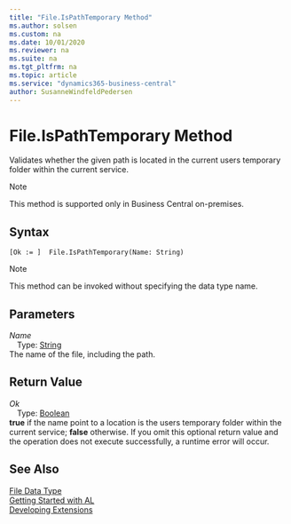 ```yaml
---
title: "File.IsPathTemporary Method"
ms.author: solsen
ms.custom: na
ms.date: 10/01/2020
ms.reviewer: na
ms.suite: na
ms.tgt_pltfrm: na
ms.topic: article
ms.service: "dynamics365-business-central"
author: SusanneWindfeldPedersen
---
```

[//]: # (START>DO_NOT_EDIT)
[//]: # (IMPORTANT:Do not edit any of the content between here and the END>DO_NOT_EDIT.)
[//]: # (Any modifications should be made in the .xml files in the ModernDev repo.)
# File.IsPathTemporary Method
Validates whether the given path is located in the current users temporary folder within the current service.

> [!NOTE]
> This method is supported only in Business Central on-premises.

## Syntax
```
[Ok := ]  File.IsPathTemporary(Name: String)
```
> [!NOTE]  
> This method can be invoked without specifying the data type name.  
## Parameters
*Name*  
&emsp;Type: [String](../string/string-data-type.md)  
The name of the file, including the path.  


## Return Value
*Ok*  
&emsp;Type: [Boolean](../boolean/boolean-data-type.md)  
**true** if the name point to a location is the users temporary folder within the current service; **false** otherwise. If you omit this optional return value and the operation does not execute successfully, a runtime error will occur.    


[//]: # (IMPORTANT: END>DO_NOT_EDIT)
## See Also
[File Data Type](file-data-type.md)  
[Getting Started with AL](../../devenv-get-started.md)  
[Developing Extensions](../../devenv-dev-overview.md)